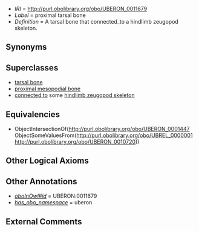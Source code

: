  * *IRI* = http://purl.obolibrary.org/obo/UBERON_0011679
 * *Label* = proximal tarsal bone
 * *Definition* = A tarsal bone that connected_to a hindlimb zeugopod skeleton.

## Synonyms


## Superclasses

 * [tarsal bone](../../UBERON/47/UBERON_0001447.md)
 * [proximal mesopodial bone](../../UBERON/95/UBERON_0014395.md)
 * [connected to](../../UBREL/01/UBREL_0000001.md) some [hindlimb zeugopod skeleton](../../UBERON/20/UBERON_0010720.md)

## Equivalencies

 * ObjectIntersectionOf(<http://purl.obolibrary.org/obo/UBERON_0001447> ObjectSomeValuesFrom(<http://purl.obolibrary.org/obo/UBREL_0000001> <http://purl.obolibrary.org/obo/UBERON_0010720>))

## Other Logical Axioms


## Other Annotations

 * *[oboInOwl#id](../../id/oboInOwl#id.md)* = UBERON:0011679
 * *[has_obo_namespace](../../ce/oboInOwl#hasOBONamespace.md)* = uberon

## External Comments


